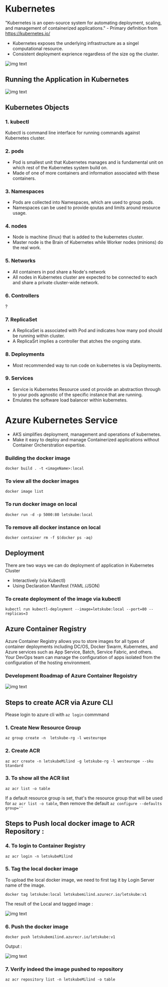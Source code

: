 # Kubernetes

"Kubernetes is an open-source system for automating deployment, scaling, and management of containerized applications." - Primary definition from https://kubernetes.io/

- Kubernetes exposes the underlying infrastructure as a singel computational resource.
- Consistent deployment exprience regardless of the size og the cluster.

![img text](https://github.com/milindchavan12/aks/blob/master/assets/KubeArchitecture.png)

## Running the Application in Kubernetes

![img text](https://github.com/milindchavan12/aks/blob/master/assets/RunApp.png)

## Kubernetes Objects

### 1. kubectl
Kubectl is command line interface for running commands against Kubernetes cluster.

### 2. pods
- Pod is smallest unit that Kubernetes manages and is fundamental unit on which rest of the Kubernetes system build on.
- Made of one of more containers and information associated with these containers.

### 3. Namespaces
- Pods are collected into Namespaces, which are used to group pods.
- Namespaces can be used to provide qoutas and limits around resource usage.

### 4. nodes
- Node is machine (linux) that is added to the kubernetes cluster.
- Master node is the Brain of Kubernetes while Worker nodes (minions) do the real work.

### 5. Networks 
- All containers in pod share a Node's network
- All nodes in Kubernetes cluster are expected to be connected to each and share a private cluster-wide network.

### 6. Controllers 
?

### 7. ReplicaSet
- A ReplicaSet is associated with Pod and indicates how many pod should be running within cluster.
- A ReplicaSrt implies a controller that atches the ongoing state.

### 8. Deployments
- Most recommended way to run code on kubernetes is via Deployments.

### 9. Services
- Service is Kubernetes Resource used ot provide an abstraction through to your pods agnostic of the specific instance that are running.
- Emulates the software load balancer within kubernetes.

# Azure Kubernetes Service
- AKS simplifies deployment, management and operations of kubernetes.
- Make it easy to deploy and manage Containerized applications without Container Orcherstration expertise.

### Building the docker image
`
 docker build . -t <imageName>:local
`

### To view all the docker images
`
 docker image list
`

### To run docker image on local
`
docker run -d -p 5000:80 letskube:local
`

### To remove all docker instance on local
`
docker container rm -f $(docker ps -aq)
`

## Deployment 

There are two ways we can do deployment of application in Kubernetes Cluster
- Interactively (via Kubectl)
- Using Declaration Manifest (YAML /JSON)

### To create deployment of the image via kubectl
`
kubectl run kubectl-deployment --image=letskube:local --port=80 --replicas=3
`

## Azure Container Registry
Azure Container Registry allows you to store images for all types of container deployments including DC/OS, Docker Swarm, Kubernetes, and Azure services such as App Service, Batch, Service Fabric, and others. Your DevOps team can manage the configuration of apps isolated from the configuration of the hosting environment.

### Development Roadmap of Azure Container Regoistry

![img text](https://github.com/milindchavan12/aks/blob/master/assets/ACR%20Roadmap.png)

## Steps to create ACR via Azure CLI

Please login to azure cli with `az login` commmand

### 1. Create New Resource Group 
`az group create -n  letskube-rg -l westeurope`

### 2. Create ACR
`az acr create -n letskubeMilind -g letskube-rg -l westeurope --sku Standard`

### 3. To show all the ACR list
`az acr list -o table`

If a default resource group is set, that's the resource group that will be used for `az acr list -o table`, then remove the default `az configure --defaults group=''`

## Steps to Push local docker image to ACR Repository :

### 4. To login to Container Registry
`az acr login -n letskubeMilind`

### 5. Tag the local docker image

To upload the local docker image, we need to first tag it by Login Server name of the image.

`docker tag letskube:local letskubemilind.azurecr.io/letskube:v1`

The result of the Local and tagged image :

![img text](https://github.com/milindchavan12/aks/blob/master/assets/tagging.png)

### 6. Push the docker image
`docker push letskubemilind.azurecr.io/letskube:v1`

Output :

![img text](https://github.com/milindchavan12/aks/blob/master/assets/docker-push.png)

### 7. Verify indeed the image pushed to repository

`az acr repository list -n letskubeMilind -o table`

